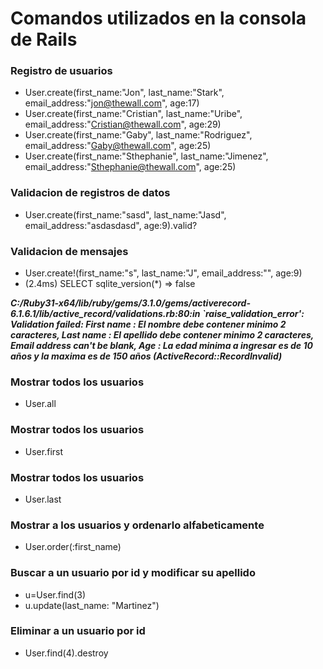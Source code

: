 # Comandos utilizados en la consola de Rails

### Registro de usuarios
* User.create(first_name:"Jon", last_name:"Stark", email_address:"jon@thewall.com", age:17)
* User.create(first_name:"Cristian", last_name:"Uribe", email_address:"Cristian@thewall.com", age:29)
* User.create(first_name:"Gaby", last_name:"Rodriguez", email_address:"Gaby@thewall.com", age:25)
* User.create(first_name:"Sthephanie", last_name:"Jimenez", email_address:"Sthephanie@thewall.com", age:25)

### Validacion de registros de datos
* User.create(first_name:"sasd", last_name:"Jasd", email_address:"asdasdasd", age:9).valid?

### Validacion de mensajes
* User.create!(first_name:"s", last_name:"J", email_address:"", age:9)
* (2.4ms)  SELECT sqlite_version(*)
=> false

**_C:/Ruby31-x64/lib/ruby/gems/3.1.0/gems/activerecord-6.1.6.1/lib/active_record/validations.rb:80:in `raise_validation_error': Validation failed: First name : El nombre debe contener minimo 2 caracteres, Last name : El apellido debe contener minimo 2 caracteres, Email address can't be blank, Age : La edad minima a ingresar es de 10 años y la maxima es de 150 años (ActiveRecord::RecordInvalid)_**

### Mostrar todos los usuarios
* User.all

### Mostrar todos los usuarios
* User.first

### Mostrar todos los usuarios
* User.last

### Mostrar a los usuarios y ordenarlo alfabeticamente
* User.order(:first_name)

### Buscar a un usuario por id y modificar su apellido
* u=User.find(3)
* u.update(last_name: "Martinez")

### Eliminar a un usuario por id
* User.find(4).destroy
